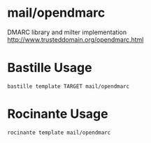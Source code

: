# mail/opendmarc
DMARC library and milter implementation
http://www.trusteddomain.org/opendmarc.html

# Bastille Usage
```shell
bastille template TARGET mail/opendmarc
```

# Rocinante Usage
```shell
rocinante template mail/opendmarc
```

